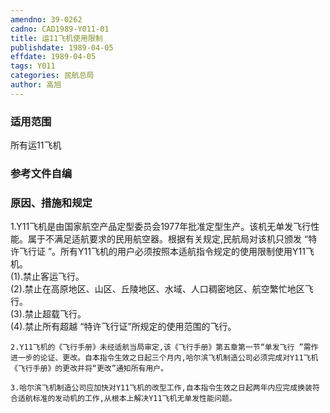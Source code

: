 ```yaml
---
amendno: 39-0262  
cadno: CAD1989-Y011-01  
title: 运11飞机使用限制  
publishdate: 1989-04-05  
effdate: 1989-04-05  
tags: Y011  
categories: 民航总局  
author: 高旭  
---
```

  
### 适用范围  
所有运11飞机  
  
<!--more-->  
### 参考文件自编  
  
### 原因、措施和规定  
 1.Y11飞机是由国家航空产品定型委员会1977年批准定型生产。该机无单发飞行性能。属于不满足适航要求的民用航空器。根据有关规定,民航局对该机只颁发 “特许飞行证 ”。所有Y11飞机的用户必须按照本适航指令规定的使用限制使用Y11飞机。  
    (1).禁止客运飞行。  
    (2).禁止在高原地区、山区、丘陵地区、水域、人口稠密地区、航空繁忙地区飞行。  
    (3).禁止超载飞行。  
    (4).禁止所有超越 “特许飞行证”所规定的使用范围的飞行。  
  
    2.Y11飞机的《飞行手册》未经适航当局审定,该《飞行手册》第五章第一节“单发飞行 ”需作进一步的论证、更改。自本指令生效之日起三个月内,哈尔滨飞机制造公司必须完成对Y11飞机《飞行手册》的更改并将“更改”通知所有用户。  
  
    3.哈尔滨飞机制造公司应加快对Y11飞机的改型工作,自本指令生效之日起两年内应完成换装符合适航标准的发动机的工作,从根本上解决Y11飞机无单发性能问题。  
